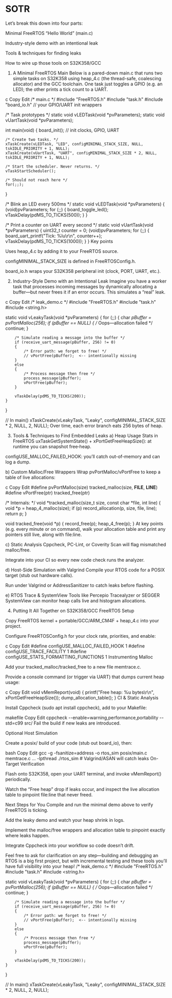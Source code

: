 # SOTR
Let’s break this down into four parts:

Minimal FreeRTOS “Hello World” (main.c)

Industry-style demo with an intentional leak

Tools & techniques for finding leaks

How to wire up those tools on S32K358/GCC

1. A Minimal FreeRTOS Main
Below is a pared-down main.c that runs two simple tasks on S32K358 using heap_4.c (the thread-safe, coalescing allocator) and the GCC toolchain. One task just toggles a GPIO (e.g. an LED); the other prints a tick count to a UART.

c
Copy
Edit
/* main.c */
#include "FreeRTOS.h"
#include "task.h"
#include "board_io.h"    // your GPIO/UART init wrappers

/* Task prototypes */
static void vLEDTask(void *pvParameters);
static void vUartTask(void *pvParameters);

int main(void)
{
    board_init();  // init clocks, GPIO, UART

    /* Create two tasks. */
    xTaskCreate(vLEDTask, "LED", configMINIMAL_STACK_SIZE, NULL, tskIDLE_PRIORITY + 1, NULL);
    xTaskCreate(vUartTask, "UART", configMINIMAL_STACK_SIZE * 2, NULL, tskIDLE_PRIORITY + 1, NULL);

    /* Start the scheduler. Never returns. */
    vTaskStartScheduler();

    /* Should not reach here */
    for(;;);
}

/* Blink an LED every 500ms */
static void vLEDTask(void *pvParameters)
{
    (void)pvParameters;
    for (;;)
    {
        board_toggle_led();
        vTaskDelay(pdMS_TO_TICKS(500));
    }
}

/* Print a counter on UART every second */
static void vUartTask(void *pvParameters)
{
    uint32_t counter = 0;
    (void)pvParameters;
    for (;;)
    {
        board_uart_printf("Tick: %lu\r\n", counter++);
        vTaskDelay(pdMS_TO_TICKS(1000));
    }
}
Key points

Uses heap_4.c by adding it to your FreeRTOS source.

configMINIMAL_STACK_SIZE is defined in FreeRTOSConfig.h.

board_io.h wraps your S32K358 peripheral init (clock, PORT, UART, etc.).

2. Industry-Style Demo with an Intentional Leak
Imagine you have a worker task that processes incoming messages by dynamically allocating a buffer—but never frees it if an error occurs. This simulates a “real” leak.

c
Copy
Edit
/* leak_demo.c */
#include "FreeRTOS.h"
#include "task.h"
#include <string.h>

static void vLeakyTask(void *pvParameters)
{
    for (;;)
    {
        char *pBuffer = pvPortMalloc(256);
        if (pBuffer == NULL)
        {
            /* Oops—allocation failed */
            continue;
        }

        /* Simulate reading a message into the buffer */
        if (receive_uart_message(pBuffer, 256) != 0)
        {
            /* Error path: we forget to free! */
            // vPortFree(pBuffer);  <-- intentionally missing
        }
        else
        {
            /* Process message then free */
            process_message(pBuffer);
            vPortFree(pBuffer);
        }

        vTaskDelay(pdMS_TO_TICKS(200));
    }
}

// In main()
xTaskCreate(vLeakyTask, "Leaky", configMINIMAL_STACK_SIZE * 2, NULL, 2, NULL);
Over time, each error branch eats 256 bytes of heap.

3. Tools & Techniques to Find Embedded Leaks
a) Heap Usage Stats in FreeRTOS
uxTaskGetSystemState() + xPortGetFreeHeapSize(): at runtime you can snapshot free‐heap.

configUSE_MALLOC_FAILED_HOOK: you’ll catch out-of-memory and can log a dump.

b) Custom Malloc/Free Wrappers
Wrap pvPortMalloc/vPortFree to keep a table of live allocations:

c
Copy
Edit
#define pvPortMalloc(size)   tracked_malloc(size, __FILE__, __LINE__)
#define vPortFree(ptr)       tracked_free(ptr)

/* Internals: */
void *tracked_malloc(size_t size, const char *file, int line)
{
    void *p = heap_4_malloc(size);
    if (p) record_allocation(p, size, file, line);
    return p;
}

void tracked_free(void *p)
{
    record_free(p);
    heap_4_free(p);
}
At key points (e.g. every minute or on command), walk your allocation table and print any pointers still live, along with file:line.

c) Static Analysis
Cppcheck, PC-Lint, or Coverity Scan will flag mismatched malloc/free.

Integrate into your CI so every new code check runs the analyzer.

d) Host-Side Simulation with Valgrind
Compile your RTOS code for a POSIX target (stub out hardware calls).

Run under Valgrind or AddressSanitizer to catch leaks before flashing.

e) RTOS Trace & SystemView
Tools like Percepio Tracealyzer or SEGGER SystemView can monitor heap calls live and histogram allocations.

4. Putting It All Together on S32K358/GCC
FreeRTOS Setup

Copy FreeRTOS kernel + portable/GCC/ARM_CM4F + heap_4.c into your project.

Configure FreeRTOSConfig.h for your clock rate, priorities, and enable:

c
Copy
Edit
#define configUSE_MALLOC_FAILED_HOOK    1
#define configUSE_TRACE_FACILITY        1
#define configUSE_STATS_FORMATTING_FUNCTIONS 1
Instrumenting Malloc

Add your tracked_malloc/tracked_free to a new file memtrace.c.

Provide a console command (or trigger via UART) that dumps current heap usage:

c
Copy
Edit
void vMemReport(void)
{
    printf("Free heap: %u bytes\r\n", xPortGetFreeHeapSize());
    dump_allocation_table();
}
CI & Static Analysis

Install Cppcheck (sudo apt install cppcheck), add to your Makefile:

makefile
Copy
Edit
cppcheck --enable=warning,performance,portability --std=c99 src/
Fail the build if new leaks are introduced.

Optional Host Simulation

Create a posix/ build of your code (stub out board_io), then:

bash
Copy
Edit
gcc -g -fsanitize=address -o rtos_sim posix/main.c memtrace.c ... -lpthread
./rtos_sim  # Valgrind/ASAN will catch leaks
On-Target Verification

Flash onto S32K358, open your UART terminal, and invoke vMemReport() periodically.

Watch the “Free heap” drop if leaks occur, and inspect the live allocation table to pinpoint file:line that never freed.

Next Steps for You
Compile and run the minimal demo above to verify FreeRTOS is ticking.

Add the leaky demo and watch your heap shrink in logs.

Implement the malloc/free wrappers and allocation table to pinpoint exactly where leaks happen.

Integrate Cppcheck into your workflow so code doesn’t drift.

Feel free to ask for clarification on any step—building and debugging an RTOS is a big first project, but with incremental testing and these tools you’ll have full visibility into your heap!
/* leak_demo.c */
#include "FreeRTOS.h"
#include "task.h"
#include <string.h>

static void vLeakyTask(void *pvParameters)
{
    for (;;)
    {
        char *pBuffer = pvPortMalloc(256);
        if (pBuffer == NULL)
        {
            /* Oops—allocation failed */
            continue;
        }

        /* Simulate reading a message into the buffer */
        if (receive_uart_message(pBuffer, 256) != 0)
        {
            /* Error path: we forget to free! */
            // vPortFree(pBuffer);  <-- intentionally missing
        }
        else
        {
            /* Process message then free */
            process_message(pBuffer);
            vPortFree(pBuffer);
        }

        vTaskDelay(pdMS_TO_TICKS(200));
    }
}

// In main()
xTaskCreate(vLeakyTask, "Leaky", configMINIMAL_STACK_SIZE * 2, NULL, 2, NULL);

